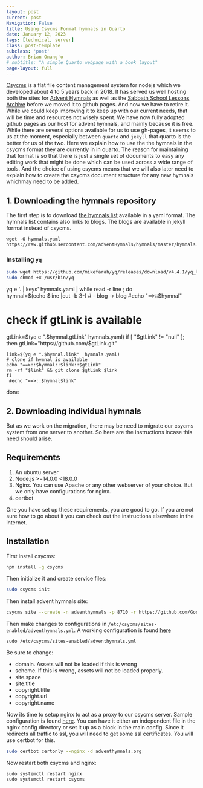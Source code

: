 ```yaml
---
layout: post
current: post
Navigation: False
title: Using Csycms Format hymnals in Quarto
date: January 12, 2023
tags: [technical, server]
class: post-template
subclass: 'post'
author: Brian Onang'o
# subtitle: "A simple Quarto webpage with a book layout"
page-layout: full
---
```



[Csycms](https://github.com/csymapp/csycms-cli) is a flat file content management system for nodejs which we developed about 4 to 5 years back in 2018. It has served us well hosting both the sites for [Advent Hymnals](https://adventhymnals.org) as well as the [Sabbath School Lessons Archive](https://sabbathschool.github.io/) before we moved it to github pages. And now we have to retire it. While we could keep improving it to keep up with our current needs, that will be time and resources not wisely spent. We have now fully adopted github pages as our host for advent hymnals, and mainly because it is free. While there are several options available for us to use gh-pages, it seems to us at the moment, especially between `quarto` and `jekyll` that quarto is the better for us of the two. Here we explain how to use the the hymnals in the csycms format they are currently in in quarto. The reason for maintaining that format is so that there is just a single set of documents to easy any editing work that might be done which can be used across a wide range of tools. And the choice of using csycms means that we will also later need to explain how to create the csycms document structure for any new hymnals whichmay need to be added.


## 1. Downloading the hymnals repository
The first step is to download [the hymnals list]() available in a yaml format. The hymnals list contains also links to blogs. The blogs are available in jekyll format instead of csycms.

```
wget -O hymnals.yaml https://raw.githubusercontent.com/adventHymnals/hymnals/master/hymnals.yaml
```

### Installing `yq`

```bash
sudo wget https://github.com/mikefarah/yq/releases/download/v4.4.1/yq_linux_amd64 -O /usr/bin/yq &&\
sudo chmod +x /usr/bin/yq
```


yq e   '. | keys' hymnals.yaml | while read -r line ; do    
   hymnal=$(echo $line |cut -b 3-) # - blog -> blog
   #echo "==>::$hymnal"
   # check if gtLink is available
   gtLink=$(yq e ".$hymnal.gtLink" hymnals.yaml)
   if [ "$gtLink" != "null" ]; then
    gtLink="https://github.com/$gtLink.git"
   
    link=$(yq e ".$hymnal.link"  hymnals.yaml)
    # clone if hymnal is available
    echo "==>::$hymnal::$link::$gtLink"
    rm -rf "$link" && git clone $gtLink $link
    fi
     #echo "==>::$hymnal$link"
done

## 2. Downloading individual hymnals




But as we work on the migration, there may be need to migrate our csycms system from one server to another. So here are the instructions incase this need should arise.

## Requirements
1. An ubuntu server
2. Node.js >=14.0.0 <18.0.0
3. Nginx. You can use Apache or any other webserver of your choice. But we only have configurations for nginx.
4. certbot

One you have set up these requirements, you are good to go. If you are not sure how to go about it you can check out the instructions elsewhere in the internet.

## Installation
First install csycms: 
```bash
npm install -g csycms
```

Then initialize it and create service files:
```bash
sudo csycms init
```

Then install advent hymnals site:
```bash
csycms site --create -n adventhymnals -p 8710 -r https://github.com/GospelSounders/adventhymnals.git -d adventhymnals.org
```

Then make changes to configurations in `/etc/csycms/sites-enabled/adventhymnals.yml`. A working configuration is found [here](https://github.com/adventHymnals/resources/blob/master/configurations/adventhymnals.yml)
```
sudo /etc/csycms/sites-enabled/adventhymnals.yml
```

Be sure to change:
- domain. Assets will not be loaded if this is wrong
- scheme. If this is wrong, assets will not be loaded properly.
- site.space
- site.title
- copyright.title
- copyright.url
- copyright.name

Now its time to setup nginx to act as a proxy to our csycms server. Sample configuration is found [here](https://github.com/adventHymnals/resources/blob/master/configurations/adventhymnals-nginxconfiguration). You can have it either an independent file in the nginx config directory or set it up as a block in the main config. Since it redirects all traffic to ssl, you will need to get some ssl certificates. You will use certbot for this.

```bash
sudo certbot certonly --nginx -d adventhymnals.org
```

Now restart both csycms and nginx:

```
sudo systemctl restart nginx
sudo systemctl restart csycms
```